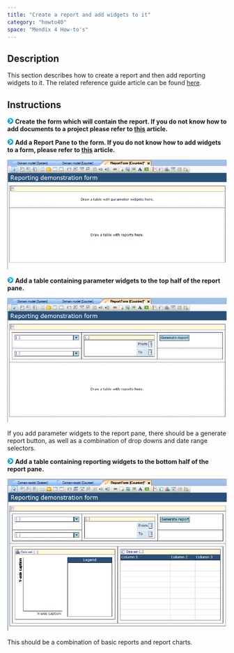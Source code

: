 ```yaml
---
title: "Create a report and add widgets to it"
category: "howto40"
space: "Mendix 4 How-to's"
---
```

## Description

This section describes how to create a report and then add reporting widgets to it. The related reference guide article can be found [here](https://world.mendix.com/pages/releaseview.action?pageId=9699407).

## Instructions

![](attachments/819203/917932.png) **Create the form which will contain the report. If you do not know how to add documents to a project please refer to [this](add-documents-to-a-module) article.**

![](attachments/819203/917932.png) **Add a Report Pane to the form. If you do not know how to add widgets to a form, please refer to [this](add-a-widget-to-a-form) article.**

![](attachments/2621475/2752704.png)

![](attachments/819203/917932.png) **Add a table containing parameter widgets to the top half of the report pane.**

![](attachments/2621475/2752728.png)

If you add parameter widgets to the report pane, there should be a generate report button, as well as a combination of drop downs and date range selectors.

![](attachments/819203/917932.png) **Add a table containing reporting widgets to the bottom half of the report pane.**

![](attachments/2621475/2752729.png)

This should be a combination of basic reports and report charts.

